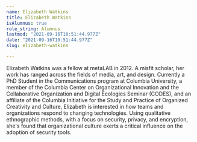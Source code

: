 ```yaml
---
name: Elizabeth Watkins
title: Elizabeth Watkins
isAlumnus: true
role_string: Alumnus
lastmod: "2021-09-16T10:51:44.977Z"
date: "2021-09-16T10:51:44.977Z"
slug: elizabeth-watkins

---
```

Elizabeth Watkins was a fellow at metaLAB in 2012. A misfit scholar, her work has ranged across the fields of media, art, and design. Currently a PhD Student in the Communications program at Columbia University, a member of the Columbia Center on Organizational Innovation and the Collaborative Organization and Digital Ecologies Seminar (CODES), and an affiliate of the Columbia Initiative for the Study and Practice of Organized Creativity and Culture, Elizabeth  is interested in how teams and organizations respond to changing technologies. Using qualitative ethnographic methods, with a focus on security, privacy, and encryption, she's found that organizational culture exerts a critical influence on the adoption of security tools.